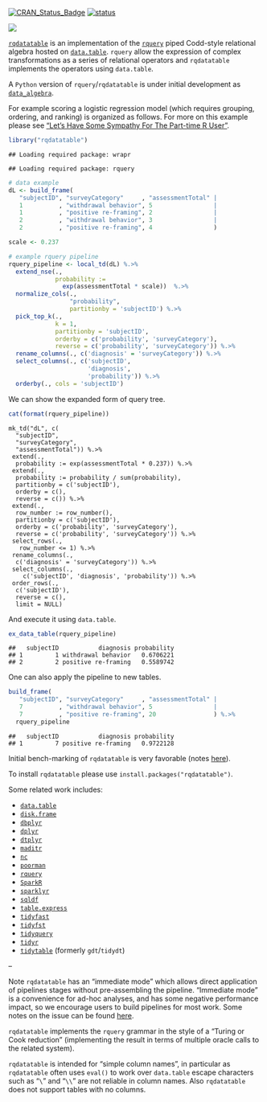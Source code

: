 
<!-- README.md is generated from README.Rmd. Please edit that file -->

[![CRAN\_Status\_Badge](https://www.r-pkg.org/badges/version/rqdatatable)](https://cran.r-project.org/package=rqdatatable)
[![status](https://tinyverse.netlify.com/badge/rqdatatable)](https://CRAN.R-project.org/package=rqdatatable)

![](https://github.com/WinVector/rqdatatable/raw/master/tools/rqdatatable.png)

[`rqdatatable`](https://github.com/WinVector/rqdatatable) is an
implementation of the [`rquery`](https://github.com/WinVector/rquery)
piped Codd-style relational algebra hosted on
[`data.table`](https://rdatatable.gitlab.io/data.table/). `rquery` allow
the expression of complex transformations as a series of relational
operators and `rqdatatable` implements the operators using `data.table`.

A `Python` version of `rquery`/`rqdatatable` is under initial
development as
[`data_algebra`](https://github.com/WinVector/data_algebra).

For example scoring a logistic regression model (which requires
grouping, ordering, and ranking) is organized as follows. For more on
this example please see [“Let’s Have Some Sympathy For The Part-time R
User”](https://win-vector.com/2017/08/04/lets-have-some-sympathy-for-the-part-time-r-user/).

``` r
library("rqdatatable")
```

    ## Loading required package: wrapr

    ## Loading required package: rquery

``` r
# data example
dL <- build_frame(
   "subjectID", "surveyCategory"     , "assessmentTotal" |
   1          , "withdrawal behavior", 5                 |
   1          , "positive re-framing", 2                 |
   2          , "withdrawal behavior", 3                 |
   2          , "positive re-framing", 4                 )
```

``` r
scale <- 0.237

# example rquery pipeline
rquery_pipeline <- local_td(dL) %.>%
  extend_nse(.,
             probability :=
               exp(assessmentTotal * scale))  %.>% 
  normalize_cols(.,
                 "probability",
                 partitionby = 'subjectID') %.>%
  pick_top_k(.,
             k = 1,
             partitionby = 'subjectID',
             orderby = c('probability', 'surveyCategory'),
             reverse = c('probability', 'surveyCategory')) %.>% 
  rename_columns(., c('diagnosis' = 'surveyCategory')) %.>%
  select_columns(., c('subjectID', 
                      'diagnosis', 
                      'probability')) %.>%
  orderby(., cols = 'subjectID')
```

We can show the expanded form of query tree.

``` r
cat(format(rquery_pipeline))
```

    mk_td("dL", c(
      "subjectID",
      "surveyCategory",
      "assessmentTotal")) %.>%
     extend(.,
      probability := exp(assessmentTotal * 0.237)) %.>%
     extend(.,
      probability := probability / sum(probability),
      partitionby = c('subjectID'),
      orderby = c(),
      reverse = c()) %.>%
     extend(.,
      row_number := row_number(),
      partitionby = c('subjectID'),
      orderby = c('probability', 'surveyCategory'),
      reverse = c('probability', 'surveyCategory')) %.>%
     select_rows(.,
       row_number <= 1) %.>%
     rename_columns(.,
      c('diagnosis' = 'surveyCategory')) %.>%
     select_columns(., 
        c('subjectID', 'diagnosis', 'probability')) %.>%
     order_rows(.,
      c('subjectID'),
      reverse = c(),
      limit = NULL)

And execute it using `data.table`.

``` r
ex_data_table(rquery_pipeline)
```

    ##   subjectID           diagnosis probability
    ## 1         1 withdrawal behavior   0.6706221
    ## 2         2 positive re-framing   0.5589742

One can also apply the pipeline to new tables.

``` r
build_frame(
   "subjectID", "surveyCategory"     , "assessmentTotal" |
   7          , "withdrawal behavior", 5                 |
   7          , "positive re-framing", 20                ) %.>%
  rquery_pipeline
```

    ##   subjectID           diagnosis probability
    ## 1         7 positive re-framing   0.9722128

Initial bench-marking of `rqdatatable` is very favorable (notes
[here](https://win-vector.com/2018/06/03/rqdatatable-rquery-powered-by-data-table/)).

To install `rqdatatable` please use `install.packages("rqdatatable")`.

Some related work includes:

-   [`data.table`](https://rdatatable.gitlab.io/data.table/)
-   [`disk.frame`](https://github.com/xiaodaigh/disk.frame)
-   [`dbplyr`](https://dbplyr.tidyverse.org)
-   [`dplyr`](https://dplyr.tidyverse.org)
-   [`dtplyr`](https://github.com/tidyverse/dtplyr)
-   [`maditr`](https://github.com/gdemin/maditr)
-   [`nc`](https://github.com/tdhock/nc)
-   [`poorman`](https://github.com/nathaneastwood/poorman)
-   [`rquery`](https://github.com/WinVector/rquery)
-   [`SparkR`](https://CRAN.R-project.org/package=SparkR)
-   [`sparklyr`](https://spark.rstudio.com)
-   [`sqldf`](https://github.com/ggrothendieck/sqldf)
-   [`table.express`](https://github.com/asardaes/table.express)
-   [`tidyfast`](https://github.com/TysonStanley/tidyfast)
-   [`tidyfst`](https://github.com/hope-data-science/tidyfst)
-   [`tidyquery`](https://github.com/ianmcook/tidyquery)
-   [`tidyr`](https://tidyr.tidyverse.org)
-   [`tidytable`](https://github.com/markfairbanks/tidytable) (formerly
    `gdt`/`tidydt`)

–

Note `rqdatatable` has an “immediate mode” which allows direct
application of pipelines stages without pre-assembling the pipeline.
“Immediate mode” is a convenience for ad-hoc analyses, and has some
negative performance impact, so we encourage users to build pipelines
for most work. Some notes on the issue can be found
[here](https://github.com/WinVector/rqdatatable/blob/master/extras/ImmediateIssue.md).

`rqdatatable` implements the `rquery` grammar in the style of a “Turing
or Cook reduction” (implementing the result in terms of multiple oracle
calls to the related system).

`rqdatatable` is intended for “simple column names”, in particular as
`rqdatatable` often uses `eval()` to work over `data.table` escape
characters such as “`\`” and “`\\`” are not reliable in column names.
Also `rqdatatable` does not support tables with no columns.
